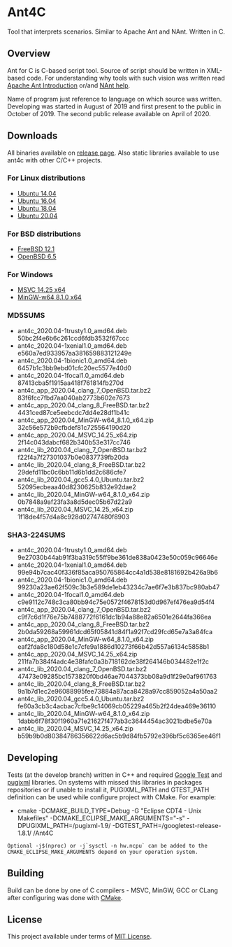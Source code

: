# Ant4C
Tool that interprets scenarios. Similar to Apache Ant and NAnt. Written in C.

## Overview
Ant for C is C-based script tool. Source of script should be written in XML-based code.
For understanding why tools with such vision was written read [Apache Ant Introduction](http://jakarta.apache.org/ant/manual/) or/and [NAnt help](http://nant.sourceforge.net/).

Name of program just reference to language on which source was written.
Developing was started in August of 2019 and first present to the public in October of 2019.
The second public release available on April of 2020.

## Downloads
All binaries available on [release page](https://github.com/TheVice/Ant4C/releases/).
Also static libraries available to use ant4c with other C/C++ projects.

### For Linux distributions
 * [Ubuntu 14.04](https://github.com/TheVice/Ant4C/releases/download/v2020.04/ant4c_2020.04-1trusty1.0_amd64.deb)
 * [Ubuntu 16.04](https://github.com/TheVice/Ant4C/releases/download/v2020.04/ant4c_2020.04-1xenial1.0_amd64.deb)
 * [Ubuntu 18.04](https://github.com/TheVice/Ant4C/releases/download/v2020.04/ant4c_2020.04-1bionic1.0_amd64.deb)
 * [Ubuntu 20.04](https://github.com/TheVice/Ant4C/releases/download/v2020.04/ant4c_2020.04-1focal1.0_amd64.deb)

### For BSD distributions
* [FreeBSD 12.1](https://github.com/TheVice/Ant4C/releases/download/v2020.04/ant4c_app_2020.04_clang_8_FreeBSD.tar.bz2)
* [OpenBSD 6.5](https://github.com/TheVice/Ant4C/releases/download/v2020.04/ant4c_app_2020.04_clang_7_OpenBSD.tar.bz2)

### For Windows
* [MSVC 14.25 x64](https://github.com/TheVice/Ant4C/releases/download/v2020.04/ant4c_app_2020.04_MSVC_14.25_x64.zip)
* [MinGW-w64 8.1.0 x64](https://github.com/TheVice/Ant4C/releases/download/v2020.04/ant4c_app_2020.04_MinGW-w64_8.1.0_x64.zip)

### MD5SUMS
* ant4c_2020.04-1trusty1.0_amd64.deb 50bc2f4e6b6c261ccd6fdb3532f67ccc
* ant4c_2020.04-1xenial1.0_amd64.deb e560a7ed933957aa381659883121249e
* ant4c_2020.04-1bionic1.0_amd64.deb 6457b1c3bb9ebd01cfc20ec5577e40d0
* ant4c_2020.04-1focal1.0_amd64.deb 87413cba5f1915aa418f761814fb270d
* ant4c_app_2020.04_clang_7_OpenBSD.tar.bz2 83f6fcc7fbd7aa040ab2773b602e7673
* ant4c_app_2020.04_clang_8_FreeBSD.tar.bz2 4431ced87ce5eebcdc7dd4e28df1b41c
* ant4c_app_2020.04_MinGW-w64_8.1.0_x64.zip 32c56e572b9cfbdef81c725564190d20
* ant4c_app_2020.04_MSVC_14.25_x64.zip 2f14c043dabcf682b340b53e317cc746
* ant4c_lib_2020.04_clang_7_OpenBSD.tar.bz2 f22f4a7f27301037b0e0837739fb20da
* ant4c_lib_2020.04_clang_8_FreeBSD.tar.bz2 29defd11bc0c6bb11d6b1dd2c686cfe7
* ant4c_lib_2020.04_gcc5.4.0_Ubuntu.tar.bz2 52095ecbeaa40d8230625b832e92dae2
* ant4c_lib_2020.04_MinGW-w64_8.1.0_x64.zip 0b7848a9af23fa3a8d5dec05b67d22a9
* ant4c_lib_2020.04_MSVC_14.25_x64.zip 1f18de4f57d4a8c928d02747480f8903

### SHA3-224SUMS
* ant4c_2020.04-1trusty1.0_amd64.deb 9e27030b44ab91f3ba319c55ff9be361de838a0423e50c059c96646e
* ant4c_2020.04-1xenial1.0_amd64.deb 99e94b7cac40f336f85aca950765864cc4a1d538e8181692b426a9b6
* ant4c_2020.04-1bionic1.0_amd64.deb 99230a23ae62f509c3b3e589de1eb43234c7ae6f7e3b837bc980ab47
* ant4c_2020.04-1focal1.0_amd64.deb c9e9112c748c3ca80bb94c75e0572f4678153d0d967ef476ea9d54f4
* ant4c_app_2020.04_clang_7_OpenBSD.tar.bz2 c9f7c6d1f76e75b7488772f6161dc1b94a88e82a6501e2644fa366ea
* ant4c_app_2020.04_clang_8_FreeBSD.tar.bz2 2b0da59268a59961dcd65f05841d84f1a92f7cd29fcd65e7a3a84fca
* ant4c_app_2020.04_MinGW-w64_8.1.0_x64.zip eaf2fda8c180d58e1c7cfe9a1886d10273f66b42d557a6134c5858b1
* ant4c_app_2020.04_MSVC_14.25_x64.zip 211fa7b384f4adc4e38fafc0a3b718162de38f264146b034482e1f2c
* ant4c_lib_2020.04_clang_7_OpenBSD.tar.bz2 47473e09285bc1573820f0bd46ae7044373bb08a9d1f29e0af961763
* ant4c_lib_2020.04_clang_8_FreeBSD.tar.bz2 9a1b7d1ec2e96088995fee73884a87aca8428a97cc859052a4a50aa2
* ant4c_lib_2020.04_gcc5.4.0_Ubuntu.tar.bz2 fe60a3cb3c4acbac7cfbe9c14069cb05229a465b2f24dea469e36110
* ant4c_lib_2020.04_MinGW-w64_8.1.0_x64.zip 1dabb6f78f30f1960a71e21627f477ab3c3644454ac3021bdbe5e70a
* ant4c_lib_2020.04_MSVC_14.25_x64.zip b59b9b0d80384786356622d6ac5b9d84fb5792e396bf5c6365ee46f1

## Developing
Tests (at the develop branch) written in C++ and required [Google Test](https://github.com/google/googletest) and [pugixml](https://github.com/zeux/pugixml/) libraries.
On systems with missed this libraries in packages repositories or if unable to install it, PUGIXML_PATH and GTEST_PATH definition can be used while configure project with CMake.
For example:
* cmake -DCMAKE_BUILD_TYPE=Debug -G "Eclipse CDT4 - Unix Makefiles" -DCMAKE_ECLIPSE_MAKE_ARGUMENTS="-s" -DPUGIXML_PATH=<full path>/pugixml-1.9/ -DGTEST_PATH=<full path>/googletest-release-1.8.1/ <full path>/Ant4C
```
Optional -j$(nproc) or -j`sysctl -n hw.ncpu` can be added to the CMAKE_ECLIPSE_MAKE_ARGUMENTS depend on your operation system.
```

## Building
Build can be done by one of C compilers - MSVC, MinGW, GCC or CLang after configuring was done with [CMake](http://www.cmake.org/download/).

## License
This project available under terms of [MIT License](LICENSE).
